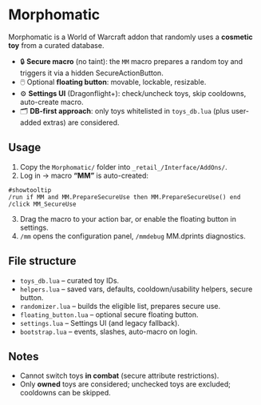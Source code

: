 # Morphomatic

Morphomatic is a World of Warcraft addon that randomly uses a **cosmetic toy** from a curated database.

- 🔒 **Secure macro** (no taint): the `MM` macro prepares a random toy and triggers it via a hidden SecureActionButton.
- 🖱️ Optional **floating button**: movable, lockable, resizable.
- ⚙️ **Settings UI** (Dragonflight+): check/uncheck toys, skip cooldowns, auto-create macro.
- 🗂️ **DB-first approach**: only toys whitelisted in `toys_db.lua` (plus user-added extras) are considered.

## Usage
1. Copy the `Morphomatic/` folder into `_retail_/Interface/AddOns/`.
2. Log in → macro **“MM”** is auto-created:
```
#showtooltip
/run if MM and MM.PrepareSecureUse then MM.PrepareSecureUse() end
/click MM_SecureUse
```
3. Drag the macro to your action bar, or enable the floating button in settings.
4. `/mm` opens the configuration panel, `/mmdebug` MM.dprints diagnostics.

## File structure
- `toys_db.lua` – curated toy IDs.
- `helpers.lua` – saved vars, defaults, cooldown/usability helpers, secure button.
- `randomizer.lua` – builds the eligible list, prepares secure use.
- `floating_button.lua` – optional secure floating button.
- `settings.lua` – Settings UI (and legacy fallback).
- `bootstrap.lua` – events, slashes, auto-macro on login.

## Notes
- Cannot switch toys **in combat** (secure attribute restrictions).
- Only **owned** toys are considered; unchecked toys are excluded; cooldowns can be skipped.

